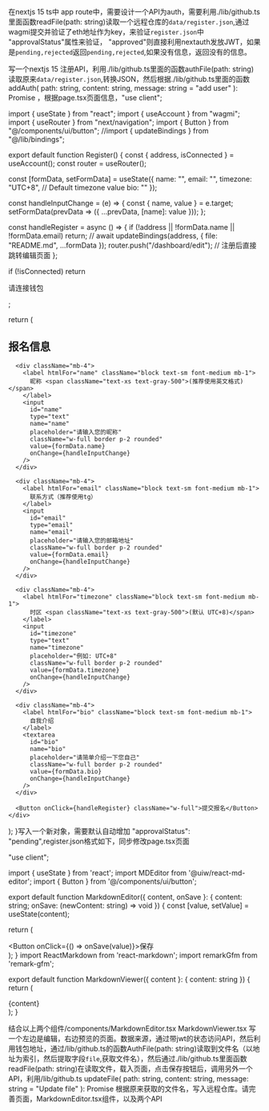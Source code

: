 在nextjs 15 ts中 app route中，需要设计一个API为auth，需要利用./lib/github.ts里面函数readFile(path: string)读取一个远程仓库的`data/register.json`,通过wagmi提交并验证了eth地址作为key，来验证`register.json`中 "approvalStatus"属性来验证， "approved"则直接利用nextauth发放JWT，如果是`pending,rejected`返回`pending,rejected`,如果没有信息，返回没有的信息。

写一个nextjs 15 注册API，利用./lib/github.ts里面的函数authFile(path: string)读取原来`data/register.json`,转换JSON，然后根据./lib/github.ts里面的函数addAuth(
  path: string,
  content: string,
  message: string = "add user"
): Promise<void> ，根据page.tsx页面信息，"use client";

import { useState } from "react";
import { useAccount } from "wagmi";
import { useRouter } from "next/navigation";
import { Button } from "@/components/ui/button";
//import { updateBindings } from "@/lib/bindings";

export default function Register() {
  const { address, isConnected } = useAccount();
  const router = useRouter();
  
  const [formData, setFormData] = useState({
    name: "",
    email: "",
    timezone: "UTC+8", // Default timezone value
    bio: ""
  });

  const handleInputChange = (e) => {
    const { name, value } = e.target;
    setFormData(prevData => ({
      ...prevData,
      [name]: value
    }));
  };

  const handleRegister = async () => {
    if (!address || !formData.name || !formData.email) return;
    // await updateBindings(address, { file: "README.md", ...formData });
    router.push("/dashboard/edit"); // 注册后直接跳转编辑页面
  };

  if (!isConnected) return <p>请连接钱包</p>;

  return (
    <div className="p-6 max-w-md mx-auto">
      <h2 className="text-xl font-bold mb-4">报名信息</h2>
      
      <div className="mb-4">
        <label htmlFor="name" className="block text-sm font-medium mb-1">
          昵称 <span className="text-xs text-gray-500">(推荐使用英文格式)</span>
        </label>
        <input
          id="name"
          type="text"
          name="name"
          placeholder="请输入您的昵称"
          className="w-full border p-2 rounded"
          value={formData.name}
          onChange={handleInputChange}
        />
      </div>
      
      <div className="mb-4">
        <label htmlFor="email" className="block text-sm font-medium mb-1">
          联系方式（推荐使用tg）
        </label>
        <input
          id="email"
          type="email"
          name="email"
          placeholder="请输入您的邮箱地址"
          className="w-full border p-2 rounded"
          value={formData.email}
          onChange={handleInputChange}
        />
      </div>
      
      <div className="mb-4">
        <label htmlFor="timezone" className="block text-sm font-medium mb-1">
          时区 <span className="text-xs text-gray-500">(默认 UTC+8)</span>
        </label>
        <input
          id="timezone"
          type="text"
          name="timezone"
          placeholder="例如: UTC+8"
          className="w-full border p-2 rounded"
          value={formData.timezone}
          onChange={handleInputChange}
        />
      </div>
      
      <div className="mb-4">
        <label htmlFor="bio" className="block text-sm font-medium mb-1">
          自我介绍
        </label>
        <textarea
          id="bio"
          name="bio"
          placeholder="请简单介绍一下您自己"
          className="w-full border p-2 rounded"
          value={formData.bio}
          onChange={handleInputChange}
        />
      </div>
      
      <Button onClick={handleRegister} className="w-full">提交报名</Button>
    </div>
  );
}写入一个新对象，需要默认自动增加 "approvalStatus": "pending",register.json格式如下，同步修改page.tsx页面


"use client";

import { useState } from 'react';
import MDEditor from '@uiw/react-md-editor';
import { Button } from '@/components/ui/button';

export default function MarkdownEditor({ content, onSave }: { content: string; onSave: (newContent: string) => void }) {
  const [value, setValue] = useState(content);

  return (
    <div className="space-y-4">
      <MDEditor value={value} onChange={setValue} />
      <Button onClick={() => onSave(value)}>保存</Button>
    </div>
  );
}
import ReactMarkdown from 'react-markdown';
import remarkGfm from 'remark-gfm';

export default function MarkdownViewer({ content }: { content: string }) {
  return (
    <div className="prose">
      <ReactMarkdown remarkPlugins={[remarkGfm]}>{content}</ReactMarkdown>
    </div>
  );
}

结合以上两个组件/components/MarkdownEditor.tsx MarkdownViewer.tsx 写一个左边是编辑，右边预览的页面。数据来源，通过带jwt的状态访问API，然后利用钱包地址，通过/lib/github.ts的函数AuthFile(path: string)读取到文件名（以地址为索引，然后提取字段`file`,获取文件名），然后通过./lib/github.ts里面函数readFile(path: string)在读取文件，载入页面，点击保存按钮后，调用另外一个API，利用/lib/github.ts updateFile(
  path: string,
  content: string,
  message: string = "Update file"
): Promise<void> 根据原来获取的文件名，写入远程仓库。请完善页面，MarkdownEditor.tsx组件，以及两个API
